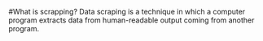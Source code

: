 #What is scrapping?
Data scraping is a technique in which a computer program extracts data from human-readable output coming from another program.
